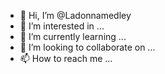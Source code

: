 - 👋 Hi, I’m @Ladonnamedley
- 👀 I’m interested in ...
- 🌱 I’m currently learning ...
- 💞️ I’m looking to collaborate on ...
- 📫 How to reach me ...

<!---
Ladonnamedley/Ladonnamedley is a ✨ special ✨ repository because its `README.md` (this file) appears on your GitHub profile.
You can click the Preview link to take a look at your changes.
--->
